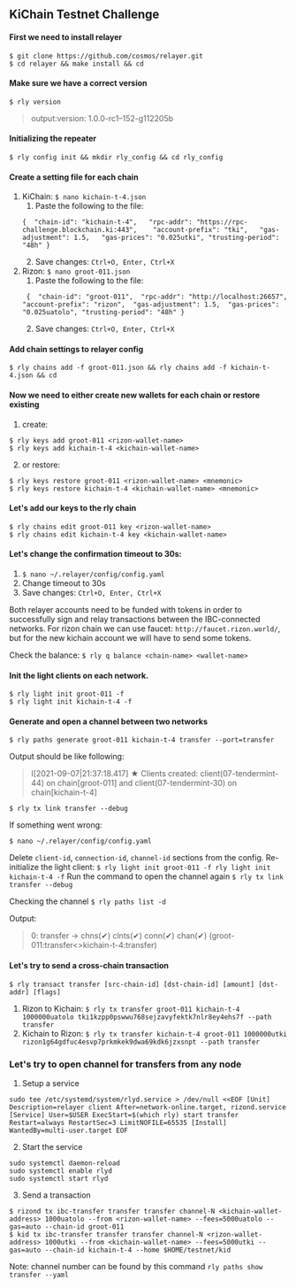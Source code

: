 ## KiChain Testnet Challenge
#### First we need to install relayer

```
$ git clone https://github.com/cosmos/relayer.git
$ cd relayer && make install && cd
```

#### Make sure we have a correct version
```
$ rly version
```
> output:version: 1.0.0-rc1–152-g112205b

#### Initializing the repeater
```
$ rly config init && mkdir rly_config && cd rly_config
```

#### Create a setting file for each chain
1. KiChain: `$ nano kichain-t-4.json`
   1. Paste the following to the file:
    ```
    {  "chain-id": "kichain-t-4",   "rpc-addr": "https://rpc-challenge.blockchain.ki:443",    "account-prefix": "tki",   "gas-adjustment": 1.5,   "gas-prices": "0.025utki", "trusting-period": "48h" }  
    ```
   2. Save changes: `Ctrl+O, Enter, Ctrl+X`
2. Rizon: `$ nano groot-011.json`
   1. Paste the following to the file:
   ```
    {  "chain-id": "groot-011",  "rpc-addr": "http://localhost:26657",   "account-prefix": "rizon",  "gas-adjustment": 1.5,  "gas-prices": "0.025uatolo", "trusting-period": "48h" }
    ```
   2. Save changes: `Ctrl+O, Enter, Ctrl+X`
#### Add chain settings to relayer config
```
$ rly chains add -f groot-011.json && rly chains add -f kichain-t-4.json && cd
```
#### Now we need to either create new wallets for each chain or restore existing
 1. create: 
 ```
 $ rly keys add groot-011 <rizon-wallet-name>
 $ rly keys add kichain-t-4 <kichain-wallet-name> 
 ```
2. or restore:
```
$ rly keys restore groot-011 <rizon-wallet-name> <mnemonic>
$ rly keys restore kichain-t-4 <kichain-wallet-name> <mnemonic>
```
#### Let's add our keys to the rly chain
```
$ rly chains edit groot-011 key <rizon-wallet-name>
$ rly chains edit kichain-t-4 key <kichain-wallet-name>
```
#### Let's change the confirmation timeout to 30s:
1. `$ nano ~/.relayer/config/config.yaml`
2. Change timeout to 30s
3. Save changes: `Ctrl+O, Enter, Ctrl+X`

Both relayer accounts need to be funded with tokens in order to successfully sign and relay transactions between the IBC-connected networks.
For rizon chain we can use faucet: `http://faucet.rizon.world/`, but for the new kichain account we will have to send some tokens.

Check the balance: `$ rly q balance <chain-name> <wallet-name>`

#### Init the light clients on each network. 
```
$ rly light init groot-011 -f
$ rly light init kichain-t-4 -f
```
#### Generate and open a channel between two networks 
```
$ rly paths generate groot-011 kichain-t-4 transfer --port=transfer
```

Output should be like following: 
> I[2021-09-07|21:37:18.417] ★ Clients created: client(07-tendermint-44) on chain[groot-011] and client(07-tendermint-30) on chain[kichain-t-4] 

```
$ rly tx link transfer --debug
```
If something went wrong:
```
$ nano ~/.relayer/config/config.yaml
```
Delete `client-id`, `connection-id`, `channel-id` sections from the config.
Re-initialize the light client:
`$ rly light init groot-011 -f rly light init kichain-t-4 -f`
Run the command to open the channel again
`$ rly tx link transfer --debug`

Checking the channel
`$ rly paths list -d`

Output:  
> 0: transfer -> chns(✔) clnts(✔) conn(✔) chan(✔) (groot-011:transfer<>kichain-t-4:transfer)
#### Let's try to send a cross-chain transaction

```
$ rly transact transfer [src-chain-id] [dst-chain-id] [amount] [dst-addr] [flags] 
```
1. Rizon to Kichain:
`$ rly tx transfer groot-011 kichain-t-4 1000000uatolo tki1kzpp0pswwu768sejzavyfektk7nlr8ey4ehs7f --path transfer`
2. Kichain to Rizon:
`$ rly tx transfer kichain-t-4 groot-011 1000000utki rizon1g64gdfuc4esvp7prkmkek9dwa69kdk6jzxsnpt --path transfer`

### Let's try to open channel for transfers from any node
1. Setup a service
```
sudo tee /etc/systemd/system/rlyd.service > /dev/null <<EOF [Unit] Description=relayer client After=network-online.target, rizond.service [Service] User=$USER ExecStart=$(which rly) start transfer Restart=always RestartSec=3 LimitNOFILE=65535 [Install] WantedBy=multi-user.target EOF
```
2. Start the service
```
sudo systemctl daemon-reload
sudo systemctl enable rlyd
sudo systemctl start rlyd
```
3. Send a transaction
```
$ rizond tx ibc-transfer transfer transfer channel-N <kichain-wallet-address> 1000uatolo --from <rizon-wallet-name> --fees=5000uatolo --gas=auto --chain-id groot-011
$ kid tx ibc-transfer transfer transfer channel-N <rizon-wallet-address> 1000utki --from <kichain-wallet-name> --fees=5000utki --gas=auto --chain-id kichain-t-4 --home $HOME/testnet/kid

```

Note: channel number can be found by this command
`rly paths show transfer --yaml`

